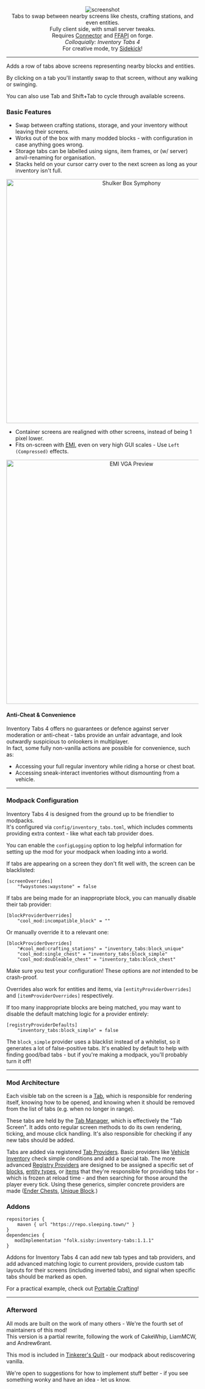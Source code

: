 <!--suppress HtmlDeprecatedTag, XmlDeprecatedElement -->
<center><img alt="screenshot" src="https://cdn.modrinth.com/data/VD1aynYU/images/7feef9e9ba223616e0462725ea7f5d860aea946f.png" /></center>

<center>
Tabs to swap between nearby screens like chests, crafting stations, and even entities.<br/>
Fully client side, with small server tweaks.<br/>
Requires <a href="https://modrinth.com/mod/connector">Connector</a> and <a href="https://modrinth.com/mod/forgified-fabric-api">FFAPI</a> on forge.<br/>
<i>Colloquially: Inventory Tabs 4</i><br/>
For creative mode, try <a href="https://modrinth.com/mod/sidekick">Sidekick</a>!
</center>

---

Adds a row of tabs above screens representing nearby blocks and entities.

By clicking on a tab you'll instantly swap to that screen, without any walking or swinging.

You can also use Tab and Shift+Tab to cycle through available screens.

### Basic Features

- Swap between crafting stations, storage, and your inventory without leaving their screens.
- Works out of the box with many modded blocks - with configuration in case anything goes wrong.
- Storage tabs can be labelled using signs, item frames, or (w/ server) anvil-renaming for organisation.
- Stacks held on your cursor carry over to the next screen as long as your inventory isn't full.

<center><img width=640 alt="Shulker Box Symphony" src="https://cdn.modrinth.com/data/VD1aynYU/images/3a5405eff19e20620cb757142aa040ca366fcb72.gif" /></center>

- Container screens are realigned with other screens, instead of being 1 pixel lower.
- Fits on-screen with [EMI](https://modrinth.com/mod/emi), even on very high GUI scales - Use `Left (Compressed)` effects.
<center><img width=640 alt="EMI VGA Preview" src="https://cdn.modrinth.com/data/VD1aynYU/images/7356435a874c5f5c587b59f4b71461da2e997df1.png" /></center>

#### Anti-Cheat & Convenience

Inventory Tabs 4 offers no guarantees or defence against server moderation or anti-cheat - tabs provide an unfair advantage, and look outwardly suspicious to onlookers in multiplayer.<br/>
In fact, some fully non-vanilla actions are possible for convenience, such as:
  - Accessing your full regular inventory while riding a horse or chest boat.
  - Accessing sneak-interact inventories without dismounting from a vehicle.

---

### Modpack Configuration

Inventory Tabs 4 is designed from the ground up to be friendlier to modpacks.<br/>
It's configured via `config/inventory_tabs.toml`, which includes comments providing extra context - like what each tab provider does. 

You can enable the `configLogging` option to log  helpful information for setting up the mod for your modpack when loading into a world.

If tabs are appearing on a screen they don't fit well with, the screen can be blacklisted:

```
[screenOverrides]
	"fwaystones:waystone" = false
```

If tabs are being made for an inappropriate block, you can manually disable their tab provider:

```
[blockProviderOverrides]
	"cool_mod:incompatible_block" = ""
```

Or manually override it to a relevant one:

```
[blockProviderOverrides]
	"#cool_mod:crafting_stations" = "inventory_tabs:block_unique"
	"cool_mod:single_chest" = "inventory_tabs:block_simple"
	"cool_mod:doubleable_chest" = "inventory_tabs:block_chest"
```

Make sure you test your configuration! These options are _not_ intended to be crash-proof.

Overrides also work for entities and items, via `[entityProviderOverrides]` and `[itemProviderOverrides]` respectively.

If too many inappropriate blocks are being matched, you may want to disable the default matching logic for a provider entirely:

```
[registryProviderDefaults]
	"inventory_tabs:block_simple" = false
```

The `block_simple` provider uses a blacklist instead of a whitelist, so it generates a lot of false-positive tabs. It's enabled by default to help with finding good/bad tabs - but if you're making a modpack, you'll probably turn it off!

---

### Mod Architecture

Each visible tab on the screen is a [Tab](https://github.com/sisby-folk/inventory-tabs/blob/1.20/src/main/java/folk/sisby/inventory_tabs/tabs/Tab.java), which is responsible for rendering itself, knowing how to be opened, and knowing when it should be removed from the list of tabs (e.g. when no longer in range).

These tabs are held by the [Tab Manager](https://github.com/sisby-folk/inventory-tabs/blob/1.20/src/main/java/folk/sisby/inventory_tabs/TabManager.java), which is effectively the "Tab Screen". It adds onto regular screen methods to do its own rendering, ticking, and mouse click handling. It's also responsible for checking if any new tabs should be added.

Tabs are added via registered [Tab Providers](https://github.com/sisby-folk/inventory-tabs/blob/1.20/src/main/java/folk/sisby/inventory_tabs/TabProviders.java). Basic providers like [Vehicle Inventory](https://github.com/sisby-folk/inventory-tabs/blob/1.20/src/main/java/folk/sisby/inventory_tabs/providers/VehicleInventoryTabProvider.java) check simple conditions and add a special tab. The more advanced [Registry Providers](https://github.com/sisby-folk/inventory-tabs/blob/1.20/src/main/java/folk/sisby/inventory_tabs/providers/RegistryTabProvider.java) are designed to be assigned a specific set of [blocks](https://github.com/sisby-folk/inventory-tabs/blob/1.20/src/main/java/folk/sisby/inventory_tabs/providers/BlockTabProvider.java), [entity types](https://github.com/sisby-folk/inventory-tabs/blob/1.20/src/main/java/folk/sisby/inventory_tabs/providers/EntityTabProvider.java), or [items](https://github.com/sisby-folk/inventory-tabs/blob/1.20/src/main/java/folk/sisby/inventory_tabs/providers/ItemTabProvider.java) that they're responsible for providing tabs for - which is frozen at reload time - and then searching for those around the player every tick. Using these generics, simpler concrete providers are made ([Ender Chests](https://github.com/sisby-folk/inventory-tabs/blob/1.20/src/main/java/folk/sisby/inventory_tabs/providers/EnderChestTabProvider.java), [Unique Block](https://github.com/sisby-folk/inventory-tabs/blob/1.20/src/main/java/folk/sisby/inventory_tabs/providers/UniqueBlockTabProvider.java).)


### Addons

```
repositories {
	maven { url "https://repo.sleeping.town/" }
}
dependencies {
   modImplementation "folk.sisby:inventory-tabs:1.1.1"
}
```

Addons for Inventory Tabs 4 can add new tab types and tab providers, and add advanced matching logic to current providers, provide custom tab layouts for their screens (including inverted tabs), and signal when specific tabs should be marked as open.

For a practical example, check out [Portable Crafting](https://github.com/sisby-folk/portable-crafting)!

---

### Afterword

All mods are built on the work of many others - We're the fourth set of maintainers of this mod!<br/>
This version is a partial rewrite, following the work of CakeWhip, LiamMCW, and Andrew6rant.

This mod is included in [Tinkerer's Quilt](https://modrinth.com/modpack/tinkerers-quilt) - our modpack about rediscovering vanilla.

We're open to suggestions for how to implement stuff better - if you see something wonky and have an idea - let us know.
